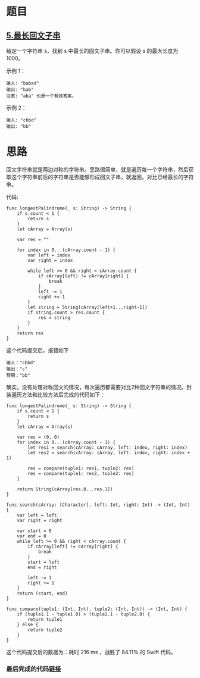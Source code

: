 # 题目

## [5.最长回文子串](https://leetcode-cn.com/problems/longest-palindromic-substring/)

给定一个字符串 s，找到 s 中最长的回文子串。你可以假设 s 的最大长度为 1000。

示例 1：

```
输入: "babad"
输出: "bab"
注意: "aba" 也是一个有效答案。
```

示例 2：

```
输入: "cbbd"
输出: "bb"
```

# 思路

回文字符串就是两边对称的字符串。思路很简单，就是遍历每一个字符串，然后获取这个字符串前后的字符串是否能够形成回文子串，就返回，对比已经最长的字符串。

代码:

```
func longestPalindrome(_ s: String) -> String {
    if s.count < 1 {
        return s
    }
    let cArray = Array(s)

    var res = ""

    for index in 0...(cArray.count - 1) {
        var left = index
        var right = index

        while left >= 0 && right < cArray.count {
            if cArray[left] != cArray[right] {
                break
            }
            left -= 1
            right += 1
        }
        let string = String(cArray[left+1...right-1])
        if string.count > res.count {
            res = string
        }
    }
    return res
}
```

这个代码提交后，报错如下

```
输入："cbbd"
输出："c"
预期："bb"
```

确实，没有处理对称回文的情况，每次遍历都需要对比2种回文字符串的情况。封装遍历方法和比较方法后完成的代码如下：

```
func longestPalindrome(_ s: String) -> String {
    if s.count < 1 {
        return s
    }
    let cArray = Array(s)

    var res = (0, 0)
    for index in 0...(cArray.count - 1) {
        let res1 = search(cArray: cArray, left: index, right: index)
        let res2 = search(cArray: cArray, left: index, right: index + 1)

        res = compare(tuple1: res1, tuple2: res)
        res = compare(tuple1: res2, tuple2: res)
    }

    return String(cArray[res.0...res.1])
}

func search(cArray: [Character], left: Int, right: Int) -> (Int, Int) {
    var left = left
    var right = right

    var start = 0
    var end = 0
    while left >= 0 && right < cArray.count {
        if cArray[left] != cArray[right] {
            break
        }
        start = left
        end = right

        left -= 1
        right += 1
    }
    return (start, end)
}

func compare(tuple1: (Int, Int), tuple2: (Int, Int)) -> (Int, Int) {
    if (tuple1.1 - tuple1.0) > (tuple2.1 - tuple2.0) {
        return tuple1
    } else {
        return tuple2
    }
}
```

这个代码提交后的数据为：耗时 216 ms ，战胜了 84.11% 的 Swift 代码。

### 最后完成的代码[链接](https://github.com/pepsikirk/LeetCode/blob/master/Algorithm/5.LongestPalindromicSubstring/code.swift)




